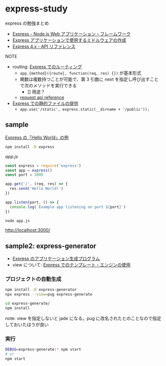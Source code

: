 # express-study

express の勉強まとめ

- [Express \- Node\.js Web アプリケーション・フレームワーク](https://expressjs.com/ja/)
- [Express アプリケーションで使用するミドルウェアの作成](https://expressjs.com/ja/guide/writing-middleware.html)
- [Express 4\.x \- API リファレンス](https://expressjs.com/ja/4x/api.html)

NOTE

- routing: [Express でのルーティング](https://expressjs.com/ja/guide/routing.html)
  - `app.{method}({route}, function(req, res) {})` が基本形式
  - 関数は複数持つことが可能で、第 3 引数に next を指定し呼び出すことで次のメソッドを実行できる
    - [] 用途？
  - [request api reference](https://expressjs.com/ja/4x/api.html#res)
- [Express での静的ファイルの提供](https://expressjs.com/ja/starter/static-files.html)
  - `app.use('/static', express.static(__dirname + '/public'));`

## sample

[Express の「Hello World」の例](https://expressjs.com/ja/starter/hello-world.html)

```bash
npm install -D express
```

_app.js_

```js
const express = require('express')
const app = express()
const port = 3000

app.get('/', (req, res) => {
  res.send('Hello World!')
})

app.listen(port, () => {
  console.log(`Example app listening on port ${port}`)
})
```

```bash
node app.js
```

[http://localhost:3000/](http://localhost:3000/)

## sample2: express-generator

- [Express のアプリケーション生成プログラム](https://expressjs.com/ja/starter/generator.html)
- view について: [Express でのテンプレート・エンジンの使用](https://expressjs.com/ja/guide/using-template-engines.html)

### プロジェクトの自動生成

```bash
npm install -D express-generator
npx express --view=pug express-generate

cd express-generate/
npm install
```

note: view を指定しないと jade になる。pug に改名されたとのことなので指定しておいたほうが良い

### 実行

```bash
DEBUG=express-generate:* npm start
# or
npm start
```
